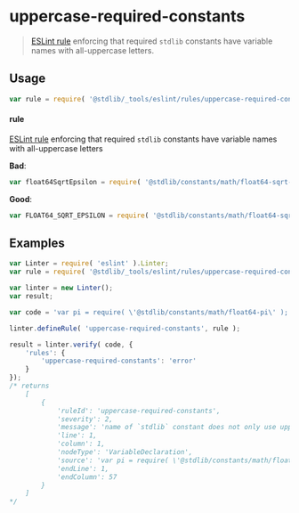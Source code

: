 <!--

@license Apache-2.0

Copyright (c) 2018 The Stdlib Authors.

Licensed under the Apache License, Version 2.0 (the "License");
you may not use this file except in compliance with the License.
You may obtain a copy of the License at

   http://www.apache.org/licenses/LICENSE-2.0

Unless required by applicable law or agreed to in writing, software
distributed under the License is distributed on an "AS IS" BASIS,
WITHOUT WARRANTIES OR CONDITIONS OF ANY KIND, either express or implied.
See the License for the specific language governing permissions and
limitations under the License.

-->

# uppercase-required-constants

> [ESLint rule][eslint-rules] enforcing that required `stdlib` constants have variable names with all-uppercase letters.

<section class="intro">

</section>

<!-- /.intro -->

<section class="usage">

## Usage

```javascript
var rule = require( '@stdlib/_tools/eslint/rules/uppercase-required-constants' );
```

#### rule

[ESLint rule][eslint-rules] enforcing that required `stdlib` constants have variable names with all-uppercase letters

**Bad**:

<!-- eslint-disable stdlib/uppercase-required-constants -->

```javascript
var float64SqrtEpsilon = require( '@stdlib/constants/math/float64-sqrt-eps' );
```

**Good**:

``` javascript 
var FLOAT64_SQRT_EPSILON = require( '@stdlib/constants/math/float64-sqrt-eps' );
```

</section>

<!-- /.usage -->

<section class="examples">

## Examples

<!-- eslint no-undef: "error" -->

```javascript
var Linter = require( 'eslint' ).Linter;
var rule = require( '@stdlib/_tools/eslint/rules/uppercase-required-constants' );

var linter = new Linter();
var result;

var code = 'var pi = require( \'@stdlib/constants/math/float64-pi\' );';

linter.defineRule( 'uppercase-required-constants', rule );

result = linter.verify( code, {
    'rules': {
        'uppercase-required-constants': 'error'
    }
});
/* returns
    [
        {
            'ruleId': 'uppercase-required-constants',
            'severity': 2,
            'message': 'name of `stdlib` constant does not only use uppercase letters',
            'line': 1,
            'column': 1,
            'nodeType': 'VariableDeclaration',
            'source': 'var pi = require( \'@stdlib/constants/math/float64-pi\' );',
            'endLine': 1,
            'endColumn': 57
        }
    ]
*/
```

</section>

<!-- /.examples -->

<section class="links">

[eslint-rules]: https://eslint.org/docs/developer-guide/working-with-rules

</section>

<!-- /.links -->
